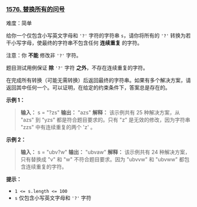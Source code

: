 ### [1576\. 替换所有的问号](https://leetcode.cn/problems/replace-all-s-to-avoid-consecutive-repeating-characters/)

难度：简单

给你一个仅包含小写英文字母和 `'?'` 字符的字符串 `s`，请你将所有的 `'?'` 转换为若干小写字母，使最终的字符串不包含任何 **连续重复** 的字符。

注意：你 **不能** 修改非 `'?'` 字符。

题目测试用例保证 **除** `'?'` 字符 **之外**，不存在连续重复的字符。

在完成所有转换（可能无需转换）后返回最终的字符串。如果有多个解决方案，请返回其中任何一个。可以证明，在给定的约束条件下，答案总是存在的。

**示例 1：**

> **输入：** s = "?zs"
> **输出：** "azs"
> **解释：** 该示例共有 25 种解决方案，从 "azs" 到 "yzs" 都是符合题目要求的。只有 "z" 是无效的修改，因为字符串 "zzs" 中有连续重复的两个 'z' 。

**示例 2：**

> **输入：** s = "ubv?w"
> **输出：** "ubvaw"
> **解释：** 该示例共有 24 种解决方案，只有替换成 "v" 和 "w" 不符合题目要求。因为 "ubvvw" 和 "ubvww" 都包含连续重复的字符。

**提示：**

- `1 <= s.length <= 100`
- `s` 仅包含小写英文字母和 `'?'` 字符
